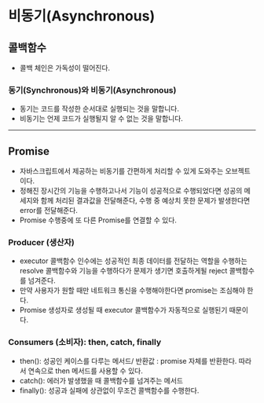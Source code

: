 # 비동기(Asynchronous)

## 콜백함수

- 콜백 체인은 가독성이 떨어진다.

### 동기(Synchronous)와 비동기(Asynchronous)

- 동기는 코드를 작성한 순서대로 실행되는 것을 말합니다.
- 비동기는 언제 코드가 실행될지 알 수 없는 것을 말합니다.

---

## Promise

- 자바스크립트에서 제공하는 비동기를 간편하게 처리할 수 있게 도와주는 오브젝트이다.
- 정해진 장시간의 기능을 수행하고나서 기능이 성공적으로 수행되었다면 성공의 메세지와 함께 처리된 결과값을 전달해준다, 수행 중 예상치 못한 문제가 발생한다면 error를 전달해준다.
- Promise 수행중에 또 다른 Promise를 연결할 수 있다.

### Producer (생산자)

- executor 콜백함수 인수에는 성공적인 최종 데이터를 전달하는 역할을 수행하는 resolve 콜백함수와 기능을 수행하다가 문제가 생기면 호출하게될 reject 콜백함수를 넘겨준다.
- 만약 사용자가 원할 때만 네트워크 통신을 수행해야한다면 promise는 조심해야 한다.
- Promise 생성자로 생성될 때 executor 콜백함수가 자동적으로 실행된기 때문이다.

### Consumers (소비자): then, catch, finally

- then(): 성공인 케이스를 다루는 메서드/ 반환값 : promise 자체를 반환한다. 따라서 연속으로 then 메서드를 사용할 수 있다.
- catch(): 에러가 발생했을 때 콜백함수를 넘겨주는 메서드
- finally(): 성공과 실패에 상관없이 무조건 콜백함수를 수행한다.

